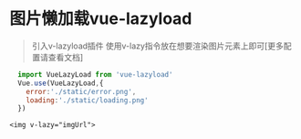 # 图片懒加载vue-lazyload
> 引入v-lazyload插件  使用v-lazy指令放在想要渲染图片元素上即可[更多配置请查看文档]
```javascript
  import VueLazyLoad from 'vue-lazyload'
  Vue.use(VueLazyLoad,{
    error:'./static/error.png',
    loading:'./static/loading.png'
  })
```

`<img v-lazy="imgUrl">`